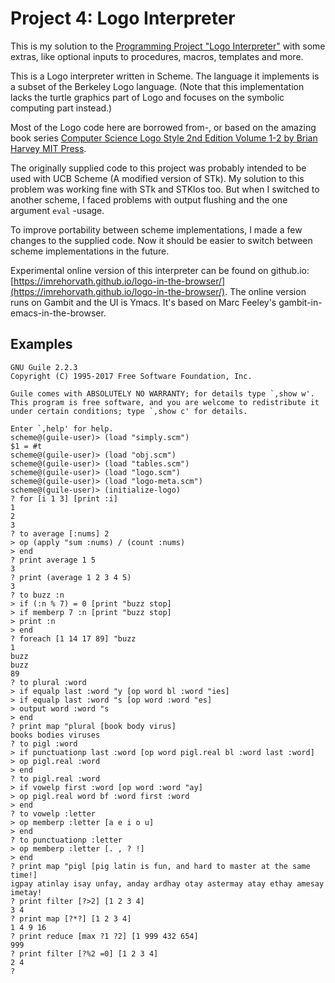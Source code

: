 # Project 4: Logo Interpreter

This is my solution to the [Programming Project "Logo Interpreter"](https://inst.eecs.berkeley.edu/%7Ecs61a/reader/vol1.html) with some extras, like optional inputs to procedures, macros, templates and more.

This is a Logo interpreter written in Scheme. The language it implements is a subset of the Berkeley Logo language. (Note that this implementation lacks the turtle graphics part of Logo and focuses on the symbolic computing part instead.)

Most of the Logo code here are borrowed from-, or based on the amazing book series [Computer Science Logo Style 2nd Edition Volume 1-2 by Brian Harvey MIT Press](https://people.eecs.berkeley.edu/~bh/logo.html).

The originally supplied code to this project was probably intended to be used with UCB Scheme (A modified version of STk). My solution to this problem was working fine with STk and STKlos too. But when I switched to another scheme, I faced problems with output flushing and the one argument `eval` -usage.

To improve portability between scheme implementations, I made a few changes to the supplied code. Now it should be easier to switch between scheme implementations in the future.

Experimental online version of this interpreter can be found on github.io: [https://imrehorvath.github.io/logo-in-the-browser/](https://imrehorvath.github.io/logo-in-the-browser/). The online version runs on Gambit and the UI is Ymacs. It's based on Marc Feeley's gambit-in-emacs-in-the-browser.

## Examples

```
GNU Guile 2.2.3
Copyright (C) 1995-2017 Free Software Foundation, Inc.

Guile comes with ABSOLUTELY NO WARRANTY; for details type `,show w'.
This program is free software, and you are welcome to redistribute it
under certain conditions; type `,show c' for details.

Enter `,help' for help.
scheme@(guile-user)> (load "simply.scm")
$1 = #t
scheme@(guile-user)> (load "obj.scm")
scheme@(guile-user)> (load "tables.scm")
scheme@(guile-user)> (load "logo.scm")
scheme@(guile-user)> (load "logo-meta.scm")
scheme@(guile-user)> (initialize-logo)
? for [i 1 3] [print :i]
1
2
3
? to average [:nums] 2
> op (apply "sum :nums) / (count :nums)
> end
? print average 1 5
3
? print (average 1 2 3 4 5)
3
? to buzz :n
> if (:n % 7) = 0 [print "buzz stop]
> if memberp 7 :n [print "buzz stop]
> print :n
> end
? foreach [1 14 17 89] "buzz
1
buzz
buzz
89
? to plural :word
> if equalp last :word "y [op word bl :word "ies]
> if equalp last :word "s [op word :word "es]
> output word :word "s
> end
? print map "plural [book body virus]
books bodies viruses
? to pigl :word
> if punctuationp last :word [op word pigl.real bl :word last :word]
> op pigl.real :word
> end
? to pigl.real :word
> if vowelp first :word [op word :word "ay]
> op pigl.real word bf :word first :word
> end
? to vowelp :letter
> op memberp :letter [a e i o u]
> end
? to punctuationp :letter
> op memberp :letter [. , ? !]
> end
? print map "pigl [pig latin is fun, and hard to master at the same time!]
igpay atinlay isay unfay, anday ardhay otay astermay atay ethay amesay imetay!
? print filter [?>2] [1 2 3 4]
3 4
? print map [?*?] [1 2 3 4]
1 4 9 16
? print reduce [max ?1 ?2] [1 999 432 654]
999
? print filter [?%2 =0] [1 2 3 4]
2 4
? 
```
